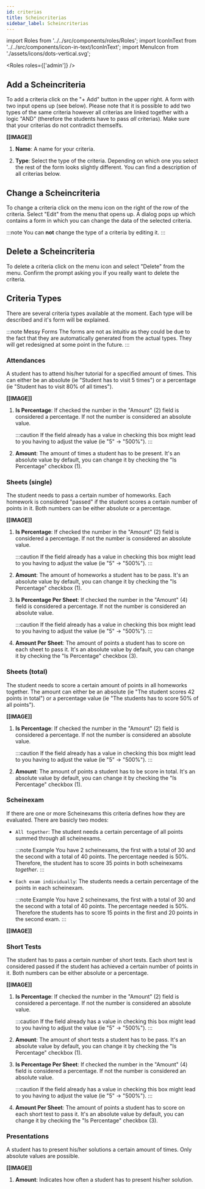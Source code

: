 ```yaml
---
id: criterias
title: Scheincriterias
sidebar_label: Scheincriterias
---
```


import Roles from '../../src/components/roles/Roles';
import IconInText from '../../src/components/icon-in-text/IconInText';
import MenuIcon from './assets/icons/dots-vertical.svg';

<Roles roles={['admin']} />

## Add a Scheincriteria

To add a criteria click on the "+ Add" button in the upper right. A form with two input opens up (see below). Please note that it is possible to add two types of the same criteria however all criterias are linked together with a logic "AND" (therefore the students have to pass _all_ criterias). Make sure that your criterias do not contradict themselfs.

<!-- TODO: IMAGE -->

**[[IMAGE]]**

1. **Name**: A name for your criteria.

1. **Type**: Select the type of the criteria. Depending on which one you select the rest of the form looks slightly different. You can find a description of all criterias below.

## Change a Scheincriteria

To change a criteria click on the menu icon <IconInText icon={MenuIcon} /> on the right of the row of the criteria. Select "Edit" from the menu that opens up. A dialog pops up which contains a form in which you can change the data of the selected criteria.

:::note
You can **not** change the type of a criteria by editing it.
:::

## Delete a Scheincriteria

To delete a criteria click on the menu icon <IconInText icon={MenuIcon} /> and select "Delete" from the menu. Confirm the prompt asking you if you really want to delete the criteria.

## Criteria Types

There are several criteria types available at the moment. Each type will be described and it's form will be explained.

:::note Messy Forms
The forms are not as intuitiv as they could be due to the fact that they are automatically generated from the actual types. They will get redesigned at some point in the future.
:::

### Attendances

A student has to attend his/her tutorial for a specified amount of times. This can either be an absolute (ie "Student has to visit 5 times") or a percentage (ie "Student has to visit 80% of all times").

<!-- TODO: IMAGE -->

**[[IMAGE]]**

1. **Is Percentage**: If checked the number in the "Amount" (2) field is considered a percentage. If not the number is considered an absolute value.

   :::caution
   If the field already has a value in checking this box might lead to you having to adjust the value (ie "5" -> "500%").
   :::

1. **Amount**: The amount of times a student has to be present. It's an absolute value by default, you can change it by checking the "Is Percentage" checkbox (1).

### Sheets (single)

The student needs to pass a certain number of homeworks. Each homework is considered "passed" if the student scores a certain number of points in it. Both numbers can be either absolute or a percentage.

<!-- TODO: IMAGE -->

**[[IMAGE]]**

1. **Is Percentage**: If checked the number in the "Amount" (2) field is considered a percentage. If not the number is considered an absolute value.

   :::caution
   If the field already has a value in checking this box might lead to you having to adjust the value (ie "5" -> "500%").
   :::

1. **Amount**: The amount of homeworks a student has to be pass. It's an absolute value by default, you can change it by checking the "Is Percentage" checkbox (1).

1. **Is Percentage Per Sheet**: If checked the number in the "Amount" (4) field is considered a percentage. If not the number is considered an absolute value.

   :::caution
   If the field already has a value in checking this box might lead to you having to adjust the value (ie "5" -> "500%").
   :::

1. **Amount Per Sheet**: The amount of points a student has to score on each sheet to pass it. It's an absolute value by default, you can change it by checking the "Is Percentage" checkbox (3).

### Sheets (total)

The student needs to score a certain amount of points in all homeworks together. The amount can either be an absolute (ie "The student scores 42 points in total") or a percentage value (ie "The students has to score 50% of all points").

<!-- TODO: IMAGE -->

**[[IMAGE]]**

1. **Is Percentage**: If checked the number in the "Amount" (2) field is considered a percentage. If not the number is considered an absolute value.

   :::caution
   If the field already has a value in checking this box might lead to you having to adjust the value (ie "5" -> "500%").
   :::

1. **Amount**: The amount of points a student has to be score in total. It's an absolute value by default, you can change it by checking the "Is Percentage" checkbox (1).

### Scheinexam

If there are one or more Scheinexams this criteria defines how they are evaluated. There are basicly two modes:

- `All together`: The student needs a certain percentage of all points summed through all scheinexams.

  :::note Example
  You have 2 scheinexams, the first with a total of 30 and the second with a total of 40 points. The percentage needed is 50%. Therefore, the student has to score 35 points in both scheinexams _together_.
  :::

- `Each exam individually`: The students needs a certain percentage of the points in each scheinexam.

  :::note Example
  You have 2 scheinexams, the first with a total of 30 and the second with a total of 40 points. The percentage needed is 50%. Therefore the students has to score 15 points in the first and 20 points in the second exam.
  :::

<!-- TODO: IMAGE -->

**[[IMAGE]]**

### Short Tests

The student has to pass a certain number of short tests. Each short test is considered passed if the student has achieved a certain number of points in it. Both numbers can be either absolute or a percentage.

<!-- TODO: IMAGE -->

**[[IMAGE]]**

1. **Is Percentage**: If checked the number in the "Amount" (2) field is considered a percentage. If not the number is considered an absolute value.

   :::caution
   If the field already has a value in checking this box might lead to you having to adjust the value (ie "5" -> "500%").
   :::

1. **Amount**: The amount of short tests a student has to be pass. It's an absolute value by default, you can change it by checking the "Is Percentage" checkbox (1).

1. **Is Percentage Per Sheet**: If checked the number in the "Amount" (4) field is considered a percentage. If not the number is considered an absolute value.

   :::caution
   If the field already has a value in checking this box might lead to you having to adjust the value (ie "5" -> "500%").
   :::

1. **Amount Per Sheet**: The amount of points a student has to score on each short test to pass it. It's an absolute value by default, you can change it by checking the "Is Percentage" checkbox (3).

### Presentations

A student has to present his/her solutions a certain amount of times. Only absolute values are possible.

<!-- TODO: IMAGE -->

**[[IMAGE]]**

1. **Amount**: Indicates how often a student has to present his/her solution.
